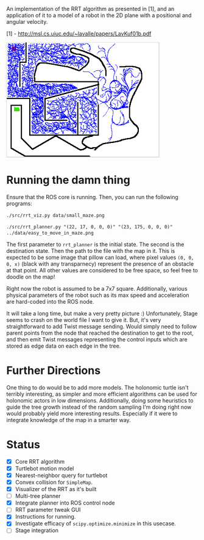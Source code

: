 An implementation of the RRT algorithm as presented in [1], and an application
of it to a model of a robot in the 2D plane with a positional and angular
velocity.

[1] - http://msl.cs.uiuc.edu/~lavalle/papers/LavKuf01b.pdf

![Tree being built](example.png)

Running the damn thing
======================

Ensure that the ROS core is running. Then, you can run the following programs:

```
./src/rrt_viz.py data/small_maze.png
```
```
./src/rrt_planner.py "(22, 17, 0, 0, 0)" "(23, 175, 0, 0, 0)" ../data/easy_to_move_in_maze.png
```

The first parameter to `rrt_planner` is the initial state. The second is the
destination state. Then the path to the file with the map in it. This is
expected to be some image that pillow can load, where pixel values `(0, 0, 0,
x)` (black with any transparnecy) represent the presence of an obstacle at
that point. All other values are considered to be free space, so feel free to
doodle on the map!

Right now the robot is assumed to be a 7x7 square. Additionally, various
physical parameters of the robot such as its max speed and acceleration are
hard-coded into the ROS node.

It will take a long time, but make a very pretty picture :) Unfortunately,
Stage seems to crash on the world file I want to give it. But, it's very
straightforward to add Twist message sending. Would simply need to follow
parent points from the node that reached the destination to get to the root,
and then emit Twist messages representing the control inputs which are stored
as edge data on each edge in the tree.

Further Directions
==================

One thing to do would be to add more models. The holonomic turtle isn't
terribly interesting, as simpler and more efficient algorithms can be used for
holonomic actors in low dimensions. Additionally, doing some heuristics to
guide the tree growth instead of the random sampling I'm doing right now would
probably yield more interesting results. Especially if it were to integrate
knowledge of the map in a smarter way.

Status
======

- [x] Core RRT algorithm
- [x] Turtlebot motion model
- [x] Nearest-neighbor query for turtlebot
- [x] Convex collision for `SimpleMap`.
- [x] Visualizer of the RRT as it's built
- [ ] Multi-tree planner
- [x] Integrate planner into ROS control node
- [ ] RRT parameter tweak GUI
- [x] Instructions for running.
- [x] Investigate efficacy of `scipy.optimize.minimize` in this usecase.
- [ ] Stage integration
